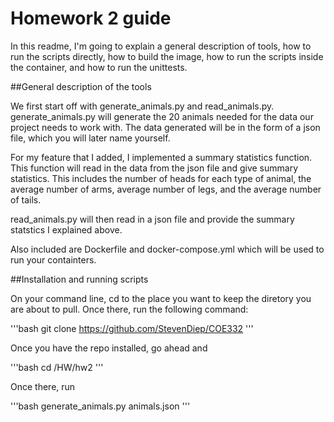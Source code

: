# Homework 2 guide

In this readme, I'm going to explain a general description of tools, how to run the scripts directly, how to build the image, how to run the scripts inside the container, and how to run the unittests.

##General description of the tools

We first start off with generate_animals.py and read_animals.py. generate_animals.py will generate the 20 animals needed for the data our project needs to work with. The data generated will be in the form of a json file, which you will later name yourself.

For my feature that I added, I implemented a summary statistics function. This function will read in the data from the json file and give summary statistics. This includes the number of heads for each type of animal, the average number of arms, average number of legs, and the average number of tails.

read_animals.py will then read in a json file and provide the summary statstics I explained above.

Also included are Dockerfile and docker-compose.yml which will be used to run your containters.

##Installation and running scripts

On your command line, cd to the place you want to keep the diretory you are about to pull. Once there, run the following command:

'''bash
git clone https://github.com/StevenDiep/COE332
'''

Once you have the repo installed, go ahead and

'''bash
cd /HW/hw2
'''

Once there, run 

'''bash
generate_animals.py animals.json
'''
